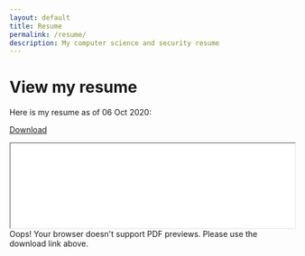 ```yaml
---
layout: default
title: Resume
permalink: /resume/
description: My computer science and security resume
---
```


# View my resume

Here is my resume as of 06 Oct 2020:

[Download](https://adrianself.me/assets/other/Resume_10062020.pdf)

<iframe src="/assets/other/Resume_10062020.pdf" height="auto" width="100%"></iframe>

<object data="/assets/other/Resume_10062020.pdf">
    Oops! Your browser doesn't support PDF previews.
    Please use the download link above.
</object>